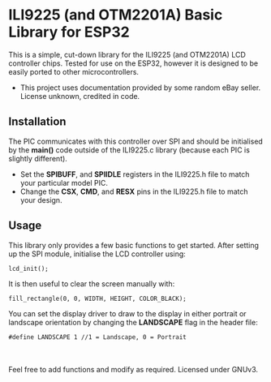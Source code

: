 # ILI9225 (and OTM2201A) Basic Library for ESP32

This is a simple, cut-down library for the ILI9225 (and OTM2201A) LCD controller chips. Tested for use on the ESP32, however it is designed to be easily ported to other microcontrollers.<br>

* This project uses documentation provided by some random eBay seller. License unknown, credited in code.

## Installation
The PIC communicates with this controller over SPI and should be initialised by the **main()** code outside of the ILI9225.c library (because each PIC is slightly different).<br>
* Set the **SPIBUFF**, and **SPIIDLE** registers in the ILI9225.h file to match your particular model PIC.<br>
* Change the **CSX**, **CMD**, and **RESX** pins in the ILI9225.h file to match your design.

## Usage
This library only provides a few basic functions to get started. After setting up the SPI module, initialise the LCD controller using:
```
lcd_init();
```
It is then useful to clear the screen manually with:
```
fill_rectangle(0, 0, WIDTH, HEIGHT, COLOR_BLACK);
```
You can set the display driver to draw to the display in either portrait or landscape orientation by changing the **LANDSCAPE** flag in the header file:
```
#define LANDSCAPE 1 //1 = Landscape, 0 = Portrait
```
<br><br>
Feel free to add functions and modify as required. Licensed under GNUv3.
